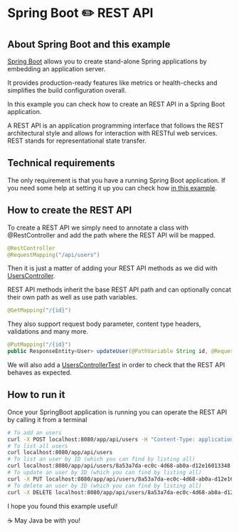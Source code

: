 # Spring Boot :pencil2: REST API

## About Spring Boot and this example

[Spring Boot](https://spring.io/projects/spring-boot) allows you to create stand-alone Spring applications by embedding an application server.

It provides production-ready features like metrics or health-checks and simplifies the build configuration overall.

In this example you can check how to create an REST API in a Spring Boot application.

A REST API is an application programming interface that follows the REST architectural style and allows for interaction with RESTful web services. REST stands for representational state transfer.

## Technical requirements

The only requirement is that you have a running Spring Boot application. If you need some help at setting it up you can check how  [in this example](https://github.com/codewithhades/spring-boot-basic-setup).

## How to create the REST API

To create a REST API we simply need to annotate a class with @RestController and add the path where the REST API will be mapped.

````java
@RestController
@RequestMapping("/api/users")
````
Then it is just a matter of adding your REST API methods as we did with [UsersController](src/main/java/com/codewithhades/springboot/restapi/users/UsersController.java).

REST API methods inherit the base REST API path and can optionally concat their own path as well as use path variables.

````java
@GetMapping("/{id}")
````
They also support request body parameter, content type headers, validations and many more.

````java
@PutMapping("/{id}")
public ResponseEntity<User> updateUser(@PathVariable String id, @RequestBody UserRequest userRequest){...}
````

We will also add a [UsersControllerTest](src/test/java/com/codewithhades/springboot/restapi/users/UsersControllerTest.java) in order to check that the REST API behaves as expected.


## How to run it

Once your SpringBoot application is running you can operate the REST API by calling it from a terminal

````bash
# To add an users
curl -X POST localhost:8080/app/api/users -H "Content-Type: application/json" -d '{"name": "Anakin","surname":"Skywalker"}'
# To list all users
curl localhost:8080/app/api/users
# To list an user by ID (which you can find by listing all)
curl localhost:8080/app/api/users/8a53a7da-ec0c-4d68-ab0a-d12e16013348
# To update an user by ID (which you can find by listing all)
curl -X PUT localhost:8080/app/api/users/8a53a7da-ec0c-4d68-ab0a-d12e16013348 -H "Content-Type: application/json" -d '{"name": "Darth","surname":"Vader"}'
# To delete an user by ID (which you can find by listing all)
curl -X DELETE localhost:8080/app/api/users/8a53a7da-ec0c-4d68-ab0a-d12e16013348
````
I hope you found this example useful!

:coffee: May Java be with you!